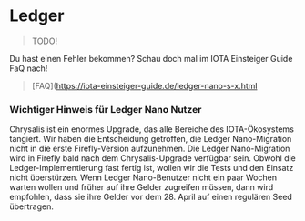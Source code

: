 # Ledger 

> TODO!


Du hast einen Fehler bekommen? Schau doch mal im IOTA Einsteiger Guide FaQ nach! 
> [FAQ](https://iota-einsteiger-guide.de/ledger-nano-s-x.html


### Wichtiger Hinweis für Ledger Nano Nutzer

Chrysalis ist ein enormes Upgrade, das alle Bereiche des IOTA-Ökosystems tangiert. Wir haben die Entscheidung getroffen, die Ledger Nano-Migration nicht in die erste Firefly-Version aufzunehmen. Die Ledger Nano-Migration wird in Firefly bald nach dem Chrysalis-Upgrade verfügbar sein. Obwohl die Ledger-Implementierung fast fertig ist, wollen wir die Tests und den Einsatz nicht überstürzen. Wenn Ledger Nano-Benutzer nicht ein paar Wochen warten wollen und früher auf ihre Gelder zugreifen müssen, dann wird empfohlen, dass sie ihre Gelder vor dem 28. April auf einen regulären Seed übertragen.
